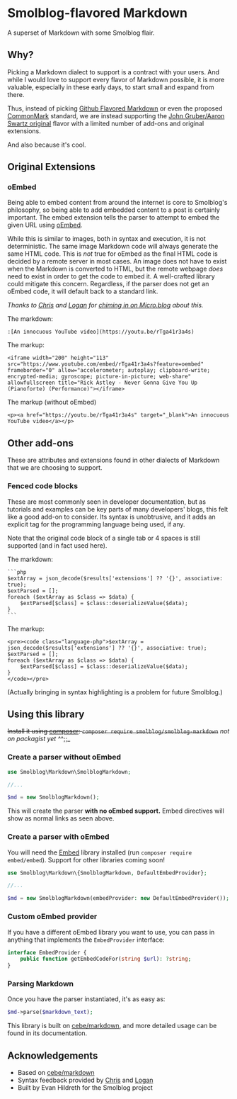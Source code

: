 # Smolblog-flavored Markdown

A superset of Markdown with some Smolblog flair.

## Why?

Picking a Markdown dialect to support is a contract with your users. And while I would love to support every flavor of
Markdown possible, it is more valuable, especially in these early days, to start small and expand from there.

Thus, instead of picking [Github Flavored Markdown][gfm] or even the proposed [CommonMark][cm] standard, we are instead
supporting the [John Gruber/Aaron Swartz original][og] flavor with a limited number of add-ons and original
extensions.

[gfm]: https://github.github.com/gfm
[cm]: https://commonmark.org
[og]: https://daringfireball.net/projects/markdown

And also because it's cool.

## Original Extensions

### oEmbed

Being able to embed content from around the internet is core to Smolblog's philosophy, so being able to add embedded
content to a post is certainly important. The embed extension tells the parser to attempt to embed the given URL
using [oEmbed].

[oEmbed]: https://oembed.com

While this is similar to images, both in syntax and execution, it is not deterministic. The same image Markdown code
will always generate the same HTML code. This is _not_ true for oEmbed as the final HTML code is decided by a remote
server in most cases. An image does not have to exist when the Markdown is converted to HTML, but the remote webpage
_does_ need to exist in order to get the code to embed it. A well-crafted library could mitigate this concern.
Regardless, if the parser does not get an oEmbed code, it will default back to a standard link.

_Thanks to [Chris][v_] and [Logan][llbbl] for [chiming in on Micro.blog][convo] about this._

[v_]: https://vv.micro.blog/
[llbbl]: https://llbbl.blog
[convo]: https://micro.blog/oddevan/16389878

The markdown:

	:[An innocuous YouTube video](https://youtu.be/rTga41r3a4s)

The markup:

	<iframe width="200" height="113" src="https://www.youtube.com/embed/rTga41r3a4s?feature=oembed" frameborder="0" allow="accelerometer; autoplay; clipboard-write; encrypted-media; gyroscope; picture-in-picture; web-share" allowfullscreen title="Rick Astley - Never Gonna Give You Up (Pianoforte) (Performance)"></iframe>

The markup (without oEmbed)

	<p><a href="https://youtu.be/rTga41r3a4s" target="_blank">An innocuous YouTube video</a></p>

## Other add-ons

These are attributes and extensions found in other dialects of Markdown that we are choosing to support.

### Fenced code blocks

These are most commonly seen in developer documentation, but as tutorials and examples can be key parts of many
developers' blogs, this felt like a good add-on to consider. Its syntax is unobtrusive, and it adds an explicit tag
for the programming language being used, if any.

Note that the original code block of a single tab or 4 spaces is still supported (and in fact used here).

The markdown:

	```php
	$extArray = json_decode($results['extensions'] ?? '{}', associative: true);
	$extParsed = [];
	foreach ($extArray as $class => $data) {
		$extParsed[$class] = $class::deserializeValue($data);
	}
	```

The markup:

	<pre><code class="language-php">$extArray = json_decode($results['extensions'] ?? '{}', associative: true);
	$extParsed = [];
	foreach ($extArray as $class => $data) {
		$extParsed[$class] = $class::deserializeValue($data);
	}
	</code></pre>

(Actually bringing in syntax highlighting is a problem for future Smolblog.)

## Using this library

~~Install it using [composer]: `composer require smolblog/smolblog-markdown`~~ _not on packagist yet ^_^;;_

[composer]: https://getcomposer.org/

### Create a parser without oEmbed

```php
use Smolblog\Markdown\SmolblogMarkdown;

//...

$md = new SmolblogMarkdown();
```

This will create the parser **with no oEmbed support.** Embed directives will show as normal links as seen above.

### Create a parser with oEmbed

You will need the [Embed] library installed (run `composer require embed/embed`). Support for other libraries coming
soon!

[embed]: https://github.com/oscarotero/Embed

```php
use Smolblog\Markdown\{SmolblogMarkdown, DefaultEmbedProvider};

//...

$md = new SmolblogMarkdown(embedProvider: new DefaultEmbedProvider());
```

### Custom oEmbed provider

If you have a different oEmbed library you want to use, you can pass in anything that implements the `EmbedProvider`
interface:

```php
interface EmbedProvider {
	public function getEmbedCodeFor(string $url): ?string;
}
```

### Parsing Markdown

Once you have the parser instantiated, it's as easy as:

```php
$md->parse($markdown_text);
```

This library is built on [cebe/markdown][cbmd], and more detailed usage can be found in its documentation.

[cbmd]: https://github.com/cebe/markdown

## Acknowledgements

- Based on [cebe/markdown][cbmd]
- Syntax feedback provided by [Chris][v_] and [Logan][llbbl]
- Built by Evan Hildreth for the Smolblog project
